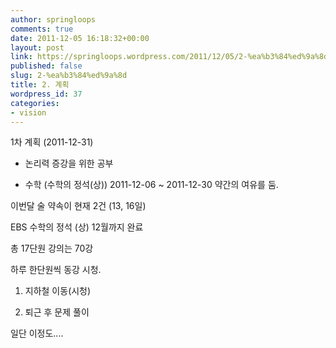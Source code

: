 ```yaml
---
author: springloops
comments: true
date: 2011-12-05 16:18:32+00:00
layout: post
link: https://springloops.wordpress.com/2011/12/05/2-%ea%b3%84%ed%9a%8d/
published: false
slug: 2-%ea%b3%84%ed%9a%8d
title: 2. 계획
wordpress_id: 37
categories:
- vision
---
```


1차 계획 (2011-12-31)  

  

- 논리력 증강을 위한 공부   

- 수학 (수학의 정석(상))  2011-12-06 ~ 2011-12-30 약간의 여유를 둠.  

  

이번달 술 약속이 현재 2건 (13, 16일)  

EBS 수학의 정석 (상) 12월까지 완료  

총 17단원 강의는 70강  

하루 한단원씩 동강 시청.   

  

1. 지하철 이동(시청)   

2. 퇴근 후 문제 풀이  

  

일단 이정도....
